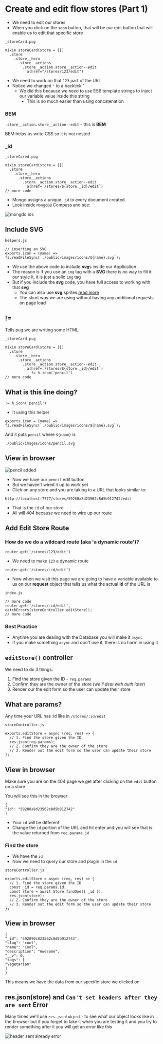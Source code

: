 # Create and edit flow stores (Part 1)
* We need to edit our stores
* When you click on the `soon` button, that will be our edit button that will enable us to edit that specific store

`_storeCard.pug`

```
mixin storeCard(store = {})
  .store
    .store__hero
      .store__actions
        .store__action.store__action--edit
          a(href="/stores/123/edit")
```

* We need to work on that `123` part of the URL
* Notice we changed `"` to a backtick **`**
    - We did this because we need to use ES6 template strings to inject our variable value inside this string
        + This is so much easier than using concatenation
### BEM
`.store__action.store__action--edit` - this is **BEM**

BEM helps us write CSS so it is not nested

### _id
`_storeCared.pug`

```
mixin storeCard(store = {})
  .store
    .store__hero
      .store__actions
        .store__action.store__action--edit
          a(href=`/stores/${store._id}/edit`)
// more code
```

* Mongo assigns a unique `_id` to every document created
* Look inside `MongoDB` Compass and see:

![mongdo ids](https://i.imgur.com/VSbnROU.png)

## Include SVG
`helpers.js`

```
// inserting an SVG
exports.icon = (name) => fs.readFileSync(`./public/images/icons/${name}.svg`);
```

* We use the above code to include **svg**s inside our Application
* The reason is if you use an `img` tag with a **SVG** there is no way to fill it our style it, it is just a solid `img` tag
* But if you include the **svg** code, you have full access to working with that **svg**
    - You can also use **svg** sprites [read more](https://css-tricks.com/svg-sprites-use-better-icon-fonts/)
    - The short way we are using without having any additional requests on page load

## !=
Tells pug we are writing some HTML 

`_storeCard.pug`

```
mixin storeCard(store = {})
  .store
    .store__hero
      .store__actions
        .store__action.store__action--edit
          a(href=`/stores/${store._id}/edit`)
            != h.icon('pencil')
// more code
```

## What is this line doing?
`!= h.icon('pencil')`

* It using this helper

``exports.icon = (name) => fs.readFileSync(`./public/images/icons/${name}.svg`);``

And it puts `pencil` where `${name}` is

`./public/images/icons/pencil.svg`

## View in browser
![pencil added](https://i.imgur.com/Dzkw2ve.png)

* Now we have our `pencil` edit button
* But we haven't wired it up to work yet
* Click on any store and you are taking to a URL that looks similar to:

`http://localhost:7777/stores/59288a8d23562c8d5b912742/edit`

* That is the `id` of our store
* All will 404 because we need to wire up our route

## Add Edit Store Route
### How do we do a wildcard route (aka 'a dynamic route')?
`router.get('/stores/123/edit')`

* We need to make `123` a dynamic route

`router.get('/stores/:id/edit')`

* Now when we visit this page we are going to have a variable available to us on our **request** object that tells us what the actual **id** of the URL is

`index.js`

```
// more code
router.get('/stores/:id/edit', catchErrors(storeController.editStore));
// more code
```

### Best Practice
* Anytime you are dealing with the Database you will make it `async`
* If you make something `async` and don't use it, there is no harm in using it

## `editStore()` controller
We need to do 3 things:

1. Find the store given the ID - `req.params`
2. Confirm they are the owner of the store (_we'll deal with auth later_)
3. Render our the edit form so the user can update their store

## What are params?
Any time your URL has :id like in `/stores/:id/edit`

`storeController.js`

```
exports.editStore = async (req, res) => {
  // 1. Find the store given the ID
  res.json(req.params);
  // 2. Confirm they are the owner of the store
  // 3. Render out the edit form so the user can update their store
};
```

## View in browser
Make sure you are on the 404 page we get after clicking on the `edit` button on a store

You will see this in the browser:

```
{
"id": "59288a8d23562c8d5b912742"
}
```

* Your `id` will be different
* Change the `id` portion of the URL and hit enter and you will see that is the value returned from `req.params.id`

### Find the store
* We have the `id`
* Now we need to query our store and plugin in the `id`

`storeController.js`

```
exports.editStore = async (req, res) => {
  // 1. Find the store given the ID
  const _id = req.params.id;
  const store = await Store.findOne({ _id });
  res.json(store);
  // 2. Confirm they are the owner of the store
  // 3. Render out the edit form so the user can update their store
};
```

## View in browser

```
{
"_id": "592890c823562c8d5b912743",
"slug": "cool",
"name": "Cool",
"description": "Awesome",
"__v": 0,
"tags": [
"Vegetarian"
]
}
```

This means we have the data from our specific store we clicked on

## res.json(store) and `Can't set headers after they are sent` Error
Many times we'll use `res.json(object)` to see what our object looks like in the browser but if you forget to take it when you are testing it and you try to render something after it you will get an error like this

![header sent already error](https://i.imgur.com/BWehHxx.png)

